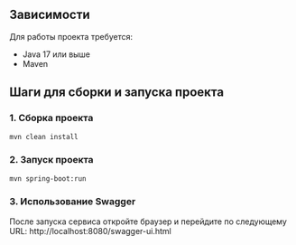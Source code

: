 ## Зависимости

Для работы проекта требуется:
- Java 17 или выше
- Maven

## Шаги для сборки и запуска проекта

### 1. Сборка проекта

```bash
mvn clean install
```

### 2. Запуск проекта

```bash
mvn spring-boot:run
```

### 3. Использование Swagger
После запуска сервиса откройте браузер и перейдите по следующему URL: http://localhost:8080/swagger-ui.html

